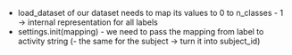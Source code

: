 - load_dataset of our dataset needs to map its values to 0 to n_classes - 1 -> internal representation for all labels
- settings.init(mapping) - we need to pass the mapping from label to activity string
(- the same for the subject -> turn it into subject_id)